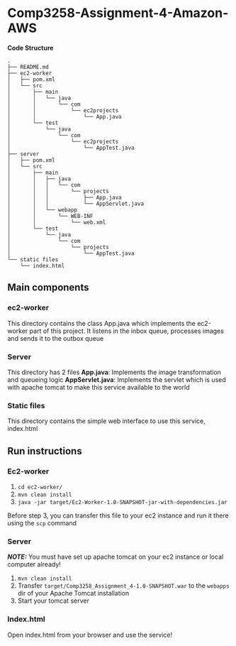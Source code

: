# Comp3258-Assignment-4-Amazon-AWS

**Code Structure**
```tree
.
├── README.md
├── ec2-worker
│   ├── pom.xml
│   └── src
│       ├── main
│       │   └── java
│       │       └── com
│       │           └── ec2projects
│       │               └── App.java
│       └── test
│           └── java
│               └── com
│                   └── ec2projects
│                       └── AppTest.java
├── server
│   ├── pom.xml
│   └── src
│       ├── main
│       │   ├── java
│       │   │   └── com
│       │   │       └── projects
│       │   │           ├── App.java
│       │   │           └── AppServlet.java
│       │   └── webapp
│       │       └── WEB-INF
│       │           └── web.xml
│       └── test
│           └── java
│               └── com
│                   └── projects
│                       └── AppTest.java
└── static files
    └── index.html
```

## Main components

### ec2-worker

This directory contains the class App.java which implements the ec2-worker part of this project. It listens in the inbox queue, processes images and sends it to the outbox queue

### Server

This directory has 2 files
**App.java**: Implements the image transformation and queueing logic
**AppServlet.java**: Implements the servlet which is used with apache tomcat to make this service available to the world

### Static files

This directory contains the simple web interface to use this service, index.html

## Run instructions

### Ec2-worker

1. `cd ec2-worker/`
2. `mvn clean install`
3. `java -jar target/Ec2-Worker-1.0-SNAPSHOT-jar-with-dependencies.jar`

Before step 3, you can transfer this file to your ec2 instance and run it there using the `scp` command

### Server

**_NOTE:_** You must have set up apache tomcat on your ec2 instance or local computer already!

1. `mvn clean install`
2. Transfer `target/Comp3258_Assignment_4-1.0-SNAPSHOT.war` to the `webapps` dir of your Apache Tomcat installation
3. Start your tomcat server


### Index.html

Open index.html from your browser and use the service!
